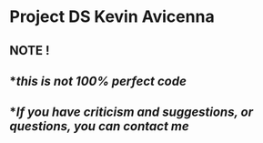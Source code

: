 # **Project DS Kevin Avicenna**

## **NOTE !**
## ****this is not 100% perfect code***
## ****If you have criticism and suggestions, or questions, you can contact me***

